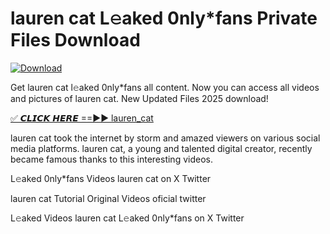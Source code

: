 # lauren cat L𝚎aked 0nly*fans Private Files Download

[![Download](https://i.imgur.com/PoXn3jX.png)](https://mediafirer.com/lauren+cat)

Get lauren cat l𝚎aked 0nly*fans all content. Now you can access all videos and pictures of lauren cat. New Updated Files 2025 download!

[✅ 𝘾𝙇𝙄𝘾𝙆 𝙃𝙀𝙍𝙀 ==►► lauren_cat](https://mediafirer.com/lauren+cat)

lauren cat took the internet by storm and amazed viewers on various social media platforms. lauren cat, a young and talented digital creator, recently became famous thanks to this interesting videos.

L𝚎aked 0nly*fans Videos lauren cat on X Twitter

lauren cat Tutorial Original Videos oficial twitter

L𝚎aked Videos lauren cat L𝚎aked 0nly*fans on X Twitter